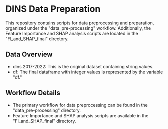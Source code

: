 # DINS Data Preparation
This repository contains scripts for data preprocessing and preparation, organized under the "data_pre-processing" workflow. Additionally, the Feature Importance and SHAP analysis scripts are located in the "FI_and_SHAP_final" directory.

## Data Overview
* dins 2017-2022: This is the original dataset containing string values.
* df: The final dataframe with integer values is represented by the variable "df."

## Workflow Details
* The primary workflow for data preprocessing can be found in the "data_pre-processing" directory.
* Feature Importance and SHAP analysis scripts are available in the "FI_and_SHAP_final" directory.





